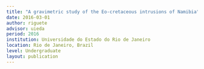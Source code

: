 ```yaml
---
title: "A gravimetric study of the Eo-cretaceous intrusions of Namibia"
date: 2016-03-01
author: riguete
advisor: uieda
period: 2016
institution: Universidade do Estado do Rio de Janeiro
location: Rio de Janeiro, Brazil
level: Undergraduate
layout: publication
---
```

